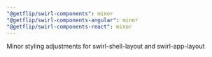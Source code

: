 ```yaml
---
"@getflip/swirl-components": minor
"@getflip/swirl-components-angular": minor
"@getflip/swirl-components-react": minor
---
```


Minor styling adjustments for swirl-shell-layout and swirl-app-layout
